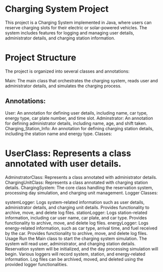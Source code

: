 # Charging System Project
This project is a Charging System implemented in Java, where users can reserve charging slots for their electric or solar-powered vehicles. The system includes features for logging and managing user details, administrator details, and charging station information.

# Project Structure
The project is organized into several classes and annotations:

Main: The main class that orchestrates the charging system, reads user and administrator details, and simulates the charging process.

## Annotations:

User: An annotation for defining user details, including name, car type, energy type, car plate number, and time slot.
Adminstrator: An annotation for defining administrator details, including name, age, and shift taken.
Charging_Station_Info: An annotation for defining charging station details, including the station name and energy type.
Classes:

# UserClass: Represents a class annotated with user details.
AdminstratorClass: Represents a class annotated with administrator details.
ChargingUnitClass: Represents a class annotated with charging station details.
ChargingSystem: The core class handling the reservation system, processing day simulation, and charging unit management.
Logger Classes:

systemLogger: Logs system-related information such as user details, administrator details, and charging unit details. Provides functionality to archive, move, and delete log files.
stationLogger: Logs station-related information, including car user name, car plate, and car type. Provides functionality to archive, move, and delete log files.
energyLogger: Logs energy-related information, such as car type, arrival time, and fuel received by the car. Provides functionality to archive, move, and delete log files.
Usage
Run the Main class to start the charging system simulation.
The system will read user, administrator, and charging station details.
Reservation system will be initialized, and the day processing simulation will begin.
Various loggers will record system, station, and energy-related information.
Log files can be archived, moved, and deleted using the provided logger functionalities.
